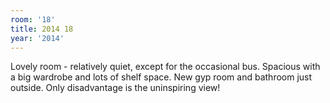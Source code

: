 ```yaml
---
room: '18'
title: 2014 18
year: '2014'
---
```


Lovely room - relatively quiet, except for the occasional bus. Spacious with a big wardrobe and lots of shelf space. New gyp room and bathroom just outside. Only disadvantage is the uninspiring view!